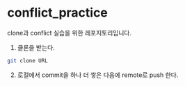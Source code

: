 # conflict_practice
clone과 conflict 실습을 위한 레포지토리입니다.

1. 클론을 받는다.
```bash 
git clone URL
```
2. 로컬에서 commit을 하나 더 쌓은 다음에 remote로 push 한다.